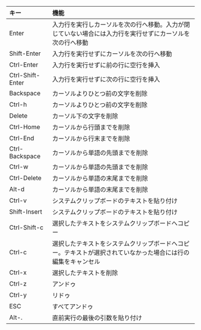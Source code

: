 |キー|機能|
|:---|:---|
|Enter|入力行を実行しカーソルを次の行へ移動。入力が閉じていない場合には入力行を実行せずにカーソルを次の行へ移動|
|Shift-Enter|入力行を実行せずにカーソルを次の行へ移動|
|Ctrl-Enter|入力行を実行せずに前の行に空行を挿入|
|Ctrl-Shift-Enter|入力行を実行せずに次の行に空行を挿入|
|Backspace|カーソルよりひとつ前の文字を削除|
|Ctrl-h|カーソルよりひとつ前の文字を削除|
|Delete|カーソル下の文字を削除|
|Ctrl-Home|カーソルから行頭までを削除|
|Ctrl-End|カーソルから行末までを削除|
|Ctrl-Backspace|カーソルから単語の先頭までを削除|
|Ctrl-w|カーソルから単語の先頭までを削除|
|Ctrl-Delete|カーソルから単語の末尾までを削除|
|Alt-d|カーソルから単語の末尾までを削除|
|Ctrl-v|システムクリップボードのテキストを貼り付け|
|Shift-Insert|システムクリップボードのテキストを貼り付け|
|Ctrl-Shift-c|選択したテキストをシステムクリップボードへコピー|
|Ctrl-c|選択したテキストをシステムクリップボードへコピー。テキストが選択されていなかった場合には行の編集をキャンセル|
|Ctrl-x|選択したテキストを削除|
|Ctrl-z|アンドゥ|
|Ctrl-y|リドゥ|
|ESC|すべてアンドゥ|
|Alt-.|直前実行の最後の引数を貼り付け|
